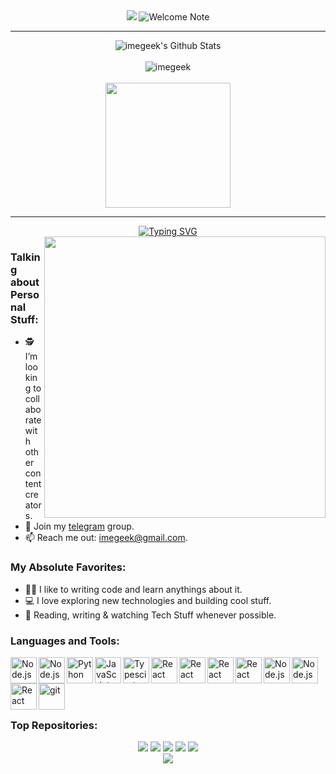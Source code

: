 <!--  <img alt="profile pic" width="195px" src="https://avatars1.githubusercontent.com/u/63346676?s=400&u=a01b5199f29c08a702f4c65bfaa47d3b76e25cb1&v=4" /> -->
<!--  <img src="https://github-readme-stats.anuraghazra1.vercel.app/api/top-langs/?username=imegeek&hide=ruby,perl&hide_border=true" /> -->

<div align="center">
  <img src="https://capsule-render.vercel.app/api?type=wave&color=gradient&height=150&section=header">
  <img title="Welcome Note" src="https://github.com/imegeek/imegeek/assets/63346676/db6303c3-c952-4041-841f-f8a4a07036a0" /></a>
</div>

<hr>

<div align="center">
  <img alt="imegeek's Github Stats" src="https://github-readme-stats.vercel.app/api?username=imegeek&show_icons=true&include_all_commits=true&theme=dark&hide_border=true"/>
</div>

<br>

<div align="center">
  <img  src="https://github-readme-streak-stats.herokuapp.com/?user=imegeek&theme=dark&hide_border=true" alt="imegeek" />
</div>

<br>

<div align="center">
  <a href="https://github.com/anuraghazra/github-readme-stats">
    <img height=200 align="center" src="https://github-readme-stats.vercel.app/api/top-langs/?username=imegeek&hide=c%23,powershell,Mathematica,roff,perl,makefile,lua,vim%20script,batchfile,dockerfile,less,hack,Ruby,Objective-C,Objective-C%2b%2b,Cuda&title_color=61dafb&text_color=ffffff&icon_color=61dafb&bg_color=20232a&langs_count=8&layout=compact&border_color=61dafb&hide_border=true&size_weight=0.5&count_weight=0" />
  </a>
</div>

<hr>

<!--
<div align="center">
<a href="https://github.com/imegeek">
<img title="imegeek" src="https://github-readme-stats.vercel.app/api/top-langs/?username=imegeek&layout=compact&langs_count=4&hide_progress=true&hide=hack,php,roff,less,perl,ruby,vim%20script&theme=dark">
</a>
</div>  -->

<div align="center">
<a href="https://git.io/typing-svg"><img src="https://readme-typing-svg.demolab.com?font=Ubuntu&weight=700&size=40&duration=3000&pause=1000&color=FFFFFF&center=true&vCenter=true&random=false&width=650&height=60&lines=Hi%2C+there!%F0%9F%91%8B;This+is+Im+Geek+%3C%2F%3E;Nice+to+meet+you!" alt="Typing SVG" /></a>
</div>

<img align="right" width="450" alt="" src="https://github.com/imegeek/imegeek/assets/63346676/eeb252e8-7e69-4fac-9975-892de9b2c82a">

### Talking about Personal Stuff:
- 🕵️ I’m looking to collaborate with other content creators.
- 💬 Join my [telegram](https://t.me/imegeek) group.
- 📫 Reach me out: imegeek@gmail.com.

### My Absolute Favorites:
- 🧑‍💻 I like to writing code and learn anythings about it.
- 💻 I love exploring new technologies and building cool stuff.
- 📰 Reading, writing & watching Tech Stuff whenever possible.
  
### Languages and Tools:

<a href="https://nodejs.org" target="_blank"><img align="left" alt="Node.js" height ="42px" src="https://raw.githubusercontent.com/rahul-jha98/github_readme_icons/main/language_and_tools/square/bash/bash.svg"></a>

<a href="https://nodejs.org" target="_blank"><img align="left" alt="Node.js" height ="42px" src="https://raw.githubusercontent.com/rahul-jha98/github_readme_icons/main/language_and_tools/square/c/c.svg"></a>

<a href="https://www.python.org" target="_blank"><img align="left" alt="Python" height ="42px" src="https://raw.githubusercontent.com/rahul-jha98/github_readme_icons/main/language_and_tools/square/python/python.svg"></a>

<a href="https://developer.mozilla.org/en-US/docs/Web/JavaScript" target="_blank"> <img align="left" alt="JavaScript" height ="42px"  src="https://raw.githubusercontent.com/rahul-jha98/github_readme_icons/main/language_and_tools/square/javascript/javascript.svg"> </a>

<a href="https://www.typescriptlang.org/" target="_blank"><img align="left" alt="Typescirpt" height ="42px" src="https://raw.githubusercontent.com/rahul-jha98/github_readme_icons/main/language_and_tools/square/typescript/typescript.svg"></a>

<a href="https://reactjs.org/" target="_blank"> <img align="left" alt="React" height ="42px" src="https://raw.githubusercontent.com/rahul-jha98/github_readme_icons/main/language_and_tools/square/html/html.svg"></a>

<a href="https://reactjs.org/" target="_blank"> <img align="left" alt="React" height ="42px" src="https://raw.githubusercontent.com/rahul-jha98/github_readme_icons/main/language_and_tools/square/css/css.svg"></a>

<a href="https://reactjs.org/" target="_blank"> <img align="left" alt="React" height ="42px" src="https://raw.githubusercontent.com/rahul-jha98/github_readme_icons/main/language_and_tools/square/react/react.svg"></a>

<a href="https://reactjs.org/" target="_blank"> <img align="left" alt="React" height ="42px" src="https://raw.githubusercontent.com/rahul-jha98/github_readme_icons/main/language_and_tools/square/redux/redux.svg"></a>

<a href="https://nodejs.org" target="_blank"><img align="left" alt="Node.js" height ="42px" src="https://raw.githubusercontent.com/rahul-jha98/github_readme_icons/main/language_and_tools/square/node/node.svg"></a>

<a href="https://nodejs.org" target="_blank"><img align="left" alt="Node.js" height ="42px" src="https://raw.githubusercontent.com/rahul-jha98/github_readme_icons/main/language_and_tools/square/docker/docker.svg"></a>

<a href="https://reactjs.org/" target="_blank"> <img align="left" alt="React" height ="42px" src="https://raw.githubusercontent.com/rahul-jha98/github_readme_icons/main/language_and_tools/square/google-cloud/google-cloud.svg"></a>

<a href="https://git-scm.com/" target="_blank"> <img src="https://raw.githubusercontent.com/rahul-jha98/github_readme_icons/main/language_and_tools/square/git-scm/git-scm.svg" align="left" alt="git" height='42px'/> </a>

<!--
<div align="center">
<a href="https://github.com/imegeek"><img title="imegeek" src="https://github-readme-stats.vercel.app/api/top-langs/?username=imegeek&custom_title=Known%20Languages&card_width=400&langs_count=8&hide=hack,roff,less,perl,ruby,scss,batchfile,dockerfile,"></a>
</div>-->

# ⠀

### Top Repositories:

<div align="center">
<a href="https://github.com/imegeek/pentesting-framework"><img src="https://github-readme-stats.vercel.app/api/pin/?username=imegeek&repo=pentesting-framework"></a>
<a href="https://github.com/imegeek/Theme-Engine"><img src="https://github-readme-stats.vercel.app/api/pin/?username=imegeek&repo=Theme-Engine"></a>
<a href="https://github.com/imegeek/terminal-widgets"><img src="https://github-readme-stats.vercel.app/api/pin/?username=imegeek&repo=terminal-widgets"></a>
<a href="https://github.com/imegeek/Login-page"><img src="https://github-readme-stats.vercel.app/api/pin/?username=imegeek&repo=Login-page"></a>
<a href="https://github.com/imegeek/Termux-security"><img src="https://github-readme-stats.vercel.app/api/pin/?username=imegeek&repo=Termux-security"></a>
</div>

<div align="center">
<img src="https://capsule-render.vercel.app/api?type=wave&color=gradient&height=150&section=footer">
</div>

<!--
<img src="https://img.shields.io/badge/-Github-181717?style=for-the-badge&logo=Github&logoColor=grey)](https://github.com/imegeek">
https://estruyf-github.azurewebsites.net/api/VisitorHit?user=imegeek&repo=github-visitors-badge&countColorcountColor&countColor=%23211F18
<img src="https://capsule-render.vercel.app/api?type=wave&color=gradient&height=300&section=header&text=&fontSize=90" />
<img scr="https://capsule-render.vercel.app/api?type=rounded&color=gradient&text=%20asdf%20&height=300&fontSize=100&textBg=true" />

<img src="https://capsule-render.vercel.app/api?type=wave&color=auto&height=300&section=footer&text=&fontSize=90&reversal=true" />
**imegeek/imegeek** is a ✨ _special_ ✨ repository because its `README.md` (this file) appears on your GitHub profile.

Here are some ideas to get you started:
